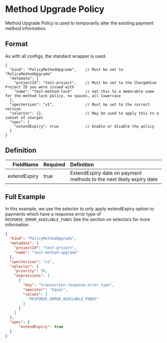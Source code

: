 # Method Upgrade Policy
Method Upgrade Policy is used to temporarily alter the existing payment method information.

## Format
As with all configs, the standard wrapper is used.

```json5
{
  "kind": "PolicyMethodUpgrade",    // Must be set to "PolicyMethodUpgrade"
  "metadata": {
    "projectId": "test-project",    // Must be set to the ChargeHive Project ID you were issued with
    "name": "test-method-lock"      // Set this to a memorable name for the method lock policy, no spaces, all lowercase
  },
  "specVersion": "v1",              // Must be set to the correct version
  "selector": {},                   // May be used to apply this to a subset of charges
  "spec": {
    "extendExpiry": true            // Enable or disable the policy
  }
}

```
## Definition
FieldName | Required | Definition 
---:|---|:---
extendExpiry|true| ExtendExpiry date on payment methods to the next likely expiry date


## Full Example

In this example, we use the selector to only apply extendExpiry option to payments which have a response error type of `RESPONSE_ERROR_AVAILABLE_FUNDS`
See the section on selectors for more information

```json
{
  "kind": "PolicyMethodUpgrade",
  "metadata": {
    "projectId": "test-project",
    "name": "test-method-upgrade"
  },
  "specVersion": "v1",
  "selector": {
    "priority": 50,
    "expressions": [
      {
        "key": "transaction.response.error.type",
        "operator": "Equal",
        "values": [
          "RESPONSE_ERROR_AVAILABLE_FUNDS"
        ]
      }
    ]
  },
  "spec": {
      "extendExpiry": true
  }
}
```